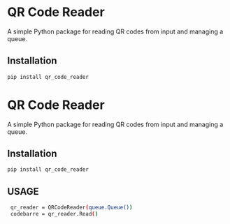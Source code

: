 # QR Code Reader

A simple Python package for reading QR codes from input and managing a queue.

## Installation

```bash
pip install qr_code_reader
```
# QR Code Reader

A simple Python package for reading QR codes from input and managing a queue.

## Installation

```bash
pip install qr_code_reader
```
## USAGE
```bash
 qr_reader = QRCodeReader(queue.Queue())
 codebarre = qr_reader.Read()
```